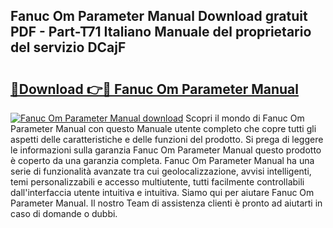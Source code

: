 ## Fanuc Om Parameter Manual Download gratuit PDF - Part-T71 Italiano Manuale del proprietario del servizio DCajF

# <h2><a href="http://dfgiu7.blite.top/?on=Fanuc+Om+Parameter+Manual">🔗Download 👉🔴 Fanuc Om Parameter Manual</a></h2>

[![Fanuc Om Parameter Manual download](https://i.imgur.com/lujVjoI.png)](http://dfgiu7.blite.top/?on=Fanuc+Om+Parameter+Manual)
Scopri il mondo di Fanuc Om Parameter Manual con questo Manuale utente completo che copre tutti gli aspetti delle caratteristiche e delle funzioni del prodotto. Si prega di leggere le informazioni sulla garanzia Fanuc Om Parameter Manual questo prodotto è coperto da una garanzia completa. Fanuc Om Parameter Manual ha una serie di funzionalità avanzate tra cui geolocalizzazione, avvisi intelligenti, temi personalizzabili e accesso multiutente, tutti facilmente controllabili dall'interfaccia utente intuitiva e intuitiva. Siamo qui per aiutare Fanuc Om Parameter Manual. Il nostro Team di assistenza clienti è pronto ad aiutarti in caso di domande o dubbi.
